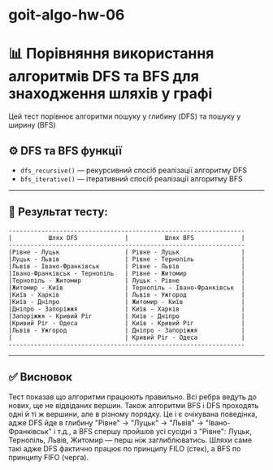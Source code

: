 # goit-algo-hw-06
# 📊 Порівняння використання алгоритмів DFS та BFS для знаходження шляхів у графі

Цей тест порівнює алгоритми пошуку у глибину (DFS) та пошуку у ширину (BFS)

## ⚙️ DFS та BFS функції

- `dfs_recursive()` — рекурсивний спосіб реалізації алгоритму DFS
- `bfs_iterative()` — ітеративний спосіб реалізації алгоритму BFS

---

## 🔬 Результат тесту:

```
-----------------------------------------------------------------
|          Шлях DFS             |          Шлях BFS             |
-----------------------------------------------------------------
|Рівне - Луцьк                  | Рівне - Луцьк                 |
|Луцьк - Львів                  | Рівне - Тернопіль             |
|Львів - Івано-Франківськ       | Рівне - Львів                 |
|Івано-Франківськ - Тернопіль   | Рівне - Житомир               |
|Тернопіль - Житомир            | Луцьк - Рівне                 |
|Житомир - Київ                 | Тернопіль - Івано-Франківськ  |
|Київ - Харків                  | Львів - Ужгород               |
|Київ - Дніпро                  | Житомир - Київ                |
|Дніпро - Запоріжжя             | Київ - Харків                 |
|Запоріжжя - Кривий Ріг         | Київ - Дніпро                 |
|Кривий Ріг - Одеса             | Київ - Кривий Ріг             |
|Львів - Ужгород                | Дніпро - Запоріжжя            |
|                               | Кривий Ріг - Одеса            |
-----------------------------------------------------------------
```

---

## ✅ Висновок

Тест показав що алгоритми працюють правильно. Всі ребра ведуть до нових, ще не відвіданих вершин. Також алгоритми BFS і DFS проходять одні й ті ж вершини, але в різному порядку. Це і є очікувана поведінка, адже DFS йде в глибину "Рівне" → "Луцьк" → "Львів" → "Івано-Франківськ" і т.д., а BFS спершу пройшов усі сусідні з "Рівне": Луцьк, Тернопіль, Львів, Житомир — перш ніж заглиблюватись. Шляхи саме такі адже DFS фактично працює по принципу FILO (стек), а BFS по принципу FIFO (черга).